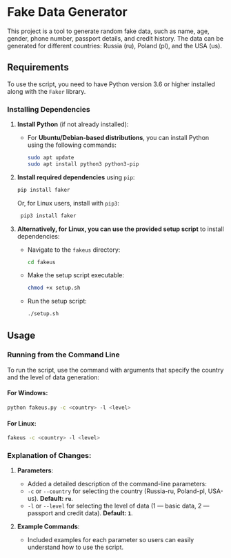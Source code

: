 # Fake Data Generator

This project is a tool to generate random fake data, such as name, age, gender, phone number, passport details, and credit history. The data can be generated for different countries: Russia (ru), Poland (pl), and the USA (us).

## Requirements

To use the script, you need to have Python version 3.6 or higher installed along with the `Faker` library.

### Installing Dependencies

1. **Install Python** (if not already installed):
   - For **Ubuntu/Debian-based distributions**, you can install Python using the following commands:

     ```bash
     sudo apt update
     sudo apt install python3 python3-pip
     ```

2. **Install required dependencies** using `pip`:

    ```bash
    pip install faker
    ```

   Or, for Linux users, install with `pip3`:

   ```bash
    pip3 install faker
    ```

3. **Alternatively, for Linux, you can use the provided setup script** to install dependencies:
   - Navigate to the `fakeus` directory:
   
     ```bash
     cd fakeus
     ```
   
   - Make the setup script executable:
   
     ```bash
     chmod +x setup.sh
     ```

   - Run the setup script:
   
     ```bash
     ./setup.sh
     ```

## Usage

### Running from the Command Line

To run the script, use the command with arguments that specify the country and the level of data generation:

#### For Windows:
```bash
python fakeus.py -c <country> -l <level>
```
#### For Linux:
```bash
fakeus -c <country> -l <level>
```

### Explanation of Changes:

1. **Parameters**:
   - Added a detailed description of the command-line parameters:
   - `-c` or `--country` for selecting the country (Russia-ru, Poland-pl, USA-us). **Default: `ru`**.
   - `-l` or `--level` for selecting the level of data (1 — basic data, 2 — passport and credit data). **Default: `1`**.

2. **Example Commands**:
   - Included examples for each parameter so users can easily understand how to use the script.
